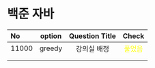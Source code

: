 # 백준 자바

|   No  | option | Question Title |  Check   |
| :---- |   ---  |  :---------:   |:--------:|
| 11000 | greedy |강의실 배정 | <span style="color:yellow">풀었음</span> |
|||
|||